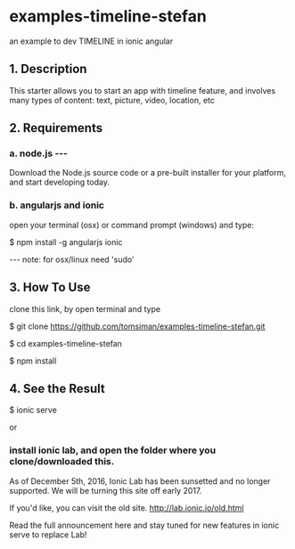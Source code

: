 # examples-timeline-stefan

an example to dev TIMELINE in ionic angular

## 1. Description

This starter allows you to start an app with timeline feature, and involves many types of content: text, picture, video, location, etc

## 2. Requirements
### a. node.js ---
Download the Node.js source code or a pre-built installer for your platform, and start developing today.

### b. angularjs and ionic
open your terminal (osx) or command prompt (windows) and type:

$ npm install -g angularjs ionic

--- note: for osx/linux need 'sudo'

## 3. How To Use
clone this link, by open terminal and type 

$ git clone https://github.com/tomsiman/examples-timeline-stefan.git

$ cd examples-timeline-stefan

$ npm install

## 4. See the Result
$ ionic serve

or

### install ionic lab, and open the folder where you clone/downloaded this.

As of December 5th, 2016, Ionic Lab has been sunsetted and no longer supported. We will be turning this site off early 2017.

If you'd like, you can visit the old site. http://lab.ionic.io/old.html

Read the full announcement here and stay tuned for new features in ionic serve to replace Lab!
